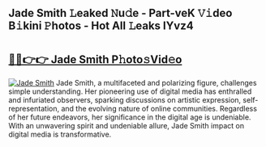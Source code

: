 ## Jade Smith 𝙻eaked 𝙽u𝚍e - Part-veK 𝚅𝚒deo B𝚒kini 𝙿hotos - Hot All 𝙻eaks IYvz4

# <h2><a href="http://ld2hs2.urlbe.top/?page=Jade+Smith">🔗🔗👉👉 Jade Smith P𝚑oto𝚜Vid𝚎o</a></h2>

[![Jade Smith](https://i.imgur.com/eBuTRDB.gif)](http://ld2hs2.urlbe.top/?page=Jade+Smith)
Jade Smith, a multifaceted and polarizing figure, challenges simple understanding. Her pioneering use of digital media has enthralled and infuriated observers, sparking discussions on artistic expression, self-representation, and the evolving nature of online communities. Regardless of her future endeavors, her significance in the digital age is undeniable. With an unwavering spirit and undeniable allure, Jade Smith impact on digital media is transformative.
